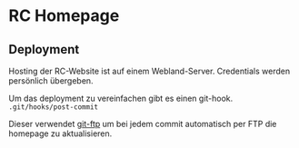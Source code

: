 # RC Homepage

## Deployment

Hosting der RC-Website ist auf einem Webland-Server. Credentials werden persönlich übergeben.

Um das deployment zu vereinfachen gibt es einen git-hook.
`.git/hooks/post-commit`

Dieser verwendet [git-ftp](https://github.com/git-ftp/git-ftp) um bei jedem commit automatisch per FTP die homepage zu aktualisieren.
